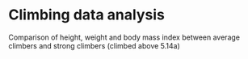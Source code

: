 # Climbing data analysis
Comparison of height, weight and body mass index between average climbers and strong climbers (climbed above 5.14a)
